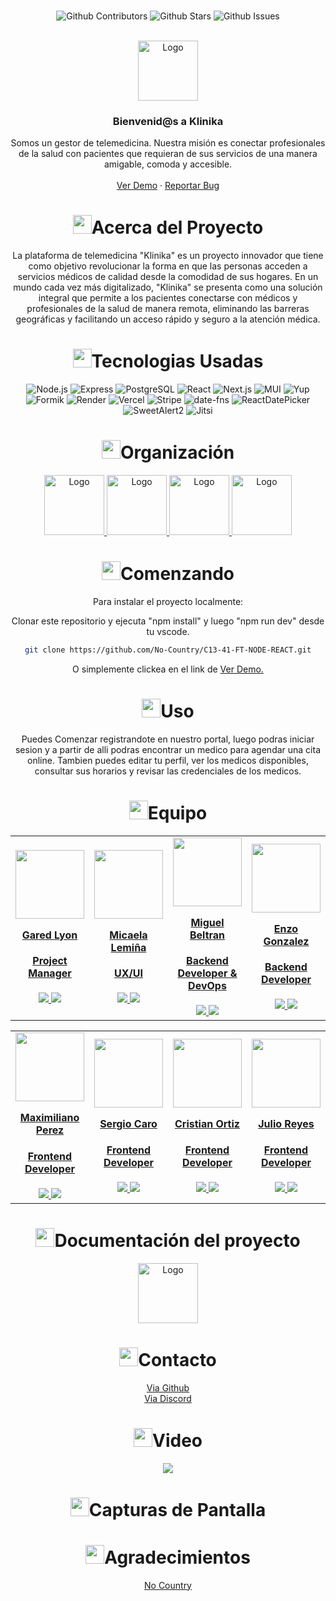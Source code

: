 <br />

<div align="center">

![Github Contributors](https://img.shields.io/github/contributors/No-Country/C13-41-FT-NODE-REACT)
![Github Stars](https://img.shields.io/github/stars/No-Country/C13-41-FT-NODE-REACT)
![Github Issues](https://img.shields.io/github/issues-raw/No-Country/C13-41-FT-NODE-REACT)

<!-- PROJECT LOGO -->
<br />
<div align="center">
  <a href="No-Country/C13-41-FT-NODE-REACT">
    <img src="https://img.icons8.com/emoji/96/hospital-emoji.png" alt="Logo" width="96" height="96">
  </a>

<h3 align="center">Bienvenid@s a Klinika</h3>

  <p align=center">
    Somos un gestor de telemedicina. Nuestra misión es conectar profesionales de la salud con pacientes que requieran de sus servicios de una manera amigable, comoda y accesible.
    <br />
    <br />
    <a href="https://mecharcovz-fe.vercel.app/">Ver Demo</a>
    ·
    <a href="https://github.com/No-Country/C13-41-FT-NODE-REACT/issues">Reportar Bug</a>
  </p>
</div>

<!-- ABOUT THE PROJECT -->

<h1 align="center"> 
<img src="https://media2.giphy.com/media/4ZrRpqbSaWoyZYRoCd/giphy.gif" width="30px">Acerca del Proyecto
</h1>

La plataforma de telemedicina "Klinika" es un proyecto innovador que tiene como objetivo revolucionar la forma en que las personas acceden a servicios médicos de calidad desde la comodidad de sus hogares. En un mundo cada vez más digitalizado, "Klinika" se presenta como una solución integral que permite a los pacientes conectarse con médicos y profesionales de la salud de manera remota, eliminando las barreras geográficas y facilitando un acceso rápido y seguro a la atención médica.

<h1 align="center"> 
<img src="https://media0.giphy.com/media/uhQuegHFqkVYuFMXMQ/giphy.gif" width="30px">Tecnologias Usadas
</h1>

![Node.js](https://img.shields.io/static/v1?style=for-the-badge&message=Node.js&color=339933&logo=Node.js&logoColor=FFFFFF&label=)
![Express](https://img.shields.io/static/v1?style=for-the-badge&message=Express&color=000000&logo=Express&logoColor=FFFFFF&label=)
![PostgreSQL](https://img.shields.io/static/v1?style=for-the-badge&message=PostgreSQL&color=4169E1&logo=PostgreSQL&logoColor=FFFFFF&label=)
![React](https://img.shields.io/static/v1?style=for-the-badge&message=React&color=222222&logo=React&logoColor=61DAFB&label=)
![Next.js](https://img.shields.io/static/v1?style=for-the-badge&message=Next.js&color=000000&logo=Next.js&logoColor=FFFFFF&label=)
![MUI](https://img.shields.io/static/v1?style=for-the-badge&message=MUI&color=007FFF&logo=MUI&logoColor=FFFFFF&label=)
![Yup](https://img.shields.io/badge/Yup-crimson?style=for-the-badge&logo=Yup&logoColor=fff)
![Formik](https://img.shields.io/badge/Formik-172B4D?style=for-the-badge&logo=Formik&logoColor=fff)
![Render](https://img.shields.io/static/v1?style=for-the-badge&message=Render&color=222222&logo=Render&logoColor=46E3B7&label=)
![Vercel](https://img.shields.io/static/v1?style=for-the-badge&message=Vercel&color=000000&logo=Vercel&logoColor=FFFFFF&label=)
![Stripe](https://img.shields.io/static/v1?style=for-the-badge&message=Stripe&color=008CDD&logo=Stripe&logoColor=FFFFFF&label=)
![date-fns](https://img.shields.io/badge/date-fns-123456)
![ReactDatePicker](https://img.shields.io/badge/ReactDatePicker-123456)
![SweetAlert2](https://img.shields.io/badge/SweetAlert2-123456)
![Jitsi](https://img.shields.io/badge/Jitsi-123456)

<!-- Organización -->
<h1 align="center"> 
<img src="https://media2.giphy.com/media/Lqo3UBlXeHwZDoebKX/giphy.gif" width="30px">Organización
</h1>

<a href="https://trello.com/b/Q0G3my8O/sb-klinika">
  <img src="https://cdn.jsdelivr.net/gh/devicons/devicon/icons/trello/trello-plain-wordmark.svg" alt="Logo" width="96" height="96">
</a>

<a href="https://www.figma.com/file/bRdQnlyWWehoRQbuwGENaJ/Klinica?type=design&node-id=0-1&mode=design&t=JrVs2p5rFJvPFzCk-0">
  <img src="https://cdn.jsdelivr.net/gh/devicons/devicon/icons/figma/figma-original.svg" alt="Logo" width="96" height="96">
</a>

<a href="https://www.nocountry.tech/">
  <img src="https://cdn.jsdelivr.net/gh/devicons/devicon/icons/slack/slack-original.svg" alt="Logo" width="96" height="96">
</a>

<a href="https://discord.gg/Zj2GmPwg">
  <img src="https://img.icons8.com/color/480/discord-new-logo.png" alt="Logo" width="96" height="96">
</a>

<!-- GETTING STARTED -->
<h1 align="center"> 
<img src="https://media1.giphy.com/media/QvpqIQAAl66EfoTJj8/giphy.gif" width="30px">Comenzando
</h1>

Para instalar el proyecto localmente: 

Clonar este repositorio y ejecuta "npm install" y luego "npm run dev" desde tu vscode.
   ```sh
   git clone https://github.com/No-Country/C13-41-FT-NODE-REACT.git
   ```

O simplemente clickea en el link de 
<a href="https://mecharcovz-fe.vercel.app/">Ver Demo.</a>

<!-- USAGE EXAMPLES -->
<h1 align="center"> 
<img src="https://media4.giphy.com/media/v1.Y2lkPTc5MGI3NjExN2lvcWx2Ynpia3BjYnk3Yzlvdmw1cnBjdHI3cm5uY3QzenM1enNibiZlcD12MV9pbnRlcm5hbF9naWZfYnlfaWQmY3Q9cw/igPDtkfSJZMFwE0LP8/giphy.gif" width="30px">Uso
</h1>

Puedes Comenzar registrandote en nuestro portal, luego podras iniciar sesion y a partir de alli podras encontrar un medico para agendar una cita online. Tambien puedes editar tu perfil, ver los medicos disponibles, consultar sus horarios y revisar las credenciales de los medicos.

<!-- TEAMS -->

<h1 align="center"> 
<img src="https://media1.giphy.com/media/gF2m2JOyGReppog8hU/giphy.gif" width="30px">Equipo
</h1>

<table>
  <tr>
    <td>
      <div align="center">
        <a href="https://github.com/GaredLyon" target="_blank" rel="author">
          <img width="110" src="https://avatars.githubusercontent.com/u/99148932?v=4"/>
        </a>
        <a href="https://github.com/GaredLyon" target="_blank" rel="author">
          <h4 style="margin-top: 1rem;">Gared Lyon</h4>
          <h4 style="margin-top: 1rem;">Project Manager</h4>
        </a>
        <a href="https://github.com/GaredLyon">
          <img src="https://img.shields.io/static/v1?style=for-the-badge&message=GitHub&color=172B4D&logo=GitHub&logoColor=FFFFFF&label="/>
        </a>
        <a href="https://www.linkedin.com/in/gared-lyon-194b21222/">
          <img src="https://img.shields.io/badge/linkedin%20-%230077B5.svg?&style=for-the-badge&logo=linkedin&logoColor=white"/>
        </a>
      </div>
    </td>
    <td>
      <div align="center">
        <a href="https://www.behance.net/micaelalemina" target="_blank" rel="author">
          <img width="110" src="https://mir-s3-cdn-cf.behance.net/user/276/68c7321387255935.642bfb8c90e23.jpg"/>
        </a>
        <a href="https://www.behance.net/micaelalemina" target="_blank" rel="author">
          <h4 style="margin-top: 1rem;">Micaela Lemiña</h4>
          <h4 style="margin-top: 1rem;">UX/UI</h4>
        </a>
        <a href="https://www.behance.net/micaelalemina">
          <img src="https://img.shields.io/static/v1?style=for-the-badge&message=Behance&color=172B4D&logo=Behance&logoColor=FFFFFF&label="/>
        </a>
        <a href="https://www.linkedin.com/in/micaela-lemi%C3%B1a-6339a3241/">
          <img src="https://img.shields.io/badge/linkedin%20-%230077B5.svg?&style=for-the-badge&logo=linkedin&logoColor=white"/>
        </a>
      </div>
    </td>
        <td>
      <div align="center">
        <a href="https://github.com/miguelbel00" target="_blank" rel="author">
          <img width="110" src="https://avatars.githubusercontent.com/u/55055505?v=4"/>
        </a>
        <a href="https://github.com/miguelbel00" target="_blank" rel="author">
          <h4 style="margin-top: 1rem;">Miguel Beltran</h4>
          <h4 style="margin-top: 1rem;">Backend Developer & DevOps</h4>
        </a>
        <a href="https://github.com/miguelbel00">
          <img src="https://img.shields.io/static/v1?style=for-the-badge&message=GitHub&color=172B4D&logo=GitHub&logoColor=FFFFFF&label="/>
        </a>
        <a href="https://www.linkedin.com/in/miguelbel00/">
          <img src="https://img.shields.io/badge/linkedin%20-%230077B5.svg?&style=for-the-badge&logo=linkedin&logoColor=white"/>
        </a>
      </div>
    </td>
    <td>
      <div align="center">
        <a href="https://github.com/gitgonlea" target="_blank" rel="author">
          <img width="110" src="https://avatars.githubusercontent.com/u/133410238?v=4"/>
        </a>
        <a href="https://github.com/gitgonlea" target="_blank" rel="author">
          <h4 style="margin-top: 1rem;">Enzo Gonzalez</h4>
          <h4 style="margin-top: 1rem;">Backend Developer</h4>
        </a>
        <a href="https://github.com/gitgonlea">
          <img src="https://img.shields.io/static/v1?style=for-the-badge&message=GitHub&color=172B4D&logo=GitHub&logoColor=FFFFFF&label="/>
        </a>
        <a href="https://www.linkedin.com/in/enzo-gonzalez-97t/">
          <img src="https://img.shields.io/badge/linkedin%20-%230077B5.svg?&style=for-the-badge&logo=linkedin&logoColor=white"/>
        </a>
      </div>
    </td>
  </tr>
</table>

<table>
  <tr>
    <td>
      <div align="center">
        <a href="https://www.linkedin.com/in/maximiliano-leonel-p%C3%A9rez-8846b826a/" target="_blank" rel="author">
          <img width="110" src="https://avatars.githubusercontent.com/u/117213839?v=4"/>
        </a>
        <a href="https://www.linkedin.com/in/maximiliano-leonel-p%C3%A9rez-8846b826a/" target="_blank" rel="author">
          <h4 style="margin-top: 1rem;">Maximiliano Perez</h4>
          <h4 style="margin-top: 1rem;">Frontend Developer</h4>
        </a>
        <a href="https://github.com/MaximilianoLeonel23">
          <img src="https://img.shields.io/static/v1?style=for-the-badge&message=GitHub&color=172B4D&logo=GitHub&logoColor=FFFFFF&label="/>
        </a>
        <a href="https://www.linkedin.com/in/maximiliano-leonel-p%C3%A9rez-8846b826a/">
          <img src="https://img.shields.io/badge/linkedin%20-%230077B5.svg?&style=for-the-badge&logo=linkedin&logoColor=white"/>
        </a>
      </div>
    </td>
    <td>
      <div align="center">
        <a href="https://github.com/scarolayton" target="_blank" rel="author">
          <img width="110" src="https://avatars.githubusercontent.com/u/70069226?v=4"/>
        </a>
        <a href="https://github.com/scarolayton" target="_blank" rel="author">
          <h4 style="margin-top: 1rem;">Sergio Caro</h4>
          <h4 style="margin-top: 1rem;">Frontend Developer</h4>
        </a>
        <a href="https://github.com/scarolayton">
          <img src="https://img.shields.io/static/v1?style=for-the-badge&message=GitHub&color=172B4D&logo=GitHub&logoColor=FFFFFF&label="/>
        </a>
        <a href="https://www.linkedin.com/in/sergio-eduardo-caro-layton-408969228/">
          <img src="https://img.shields.io/badge/linkedin%20-%230077B5.svg?&style=for-the-badge&logo=linkedin&logoColor=white"/>
        </a>
      </div>
    </td>
    <td>
      <div align="center">
        <a href="https://github.com/cric992010" target="_blank" rel="author">
          <img width="110" src="https://avatars.githubusercontent.com/u/40554424?v=4"/>
        </a>
        <a href="https://github.com/cric992010" target="_blank" rel="author">
          <h4 style="margin-top: 1rem;">Cristian Ortiz</h4>
          <h4 style="margin-top: 1rem;">Frontend Developer</h4>
        </a>
        <a href="https://github.com/cric992010">
          <img src="https://img.shields.io/static/v1?style=for-the-badge&message=GitHub&color=172B4D&logo=GitHub&logoColor=FFFFFF&label="/>
        </a>
        <a href="https://www.linkedin.com/in/christian-omar-ortiz-salvador-a12114202/">
          <img src="https://img.shields.io/badge/linkedin%20-%230077B5.svg?&style=for-the-badge&logo=linkedin&logoColor=white"/>
        </a>
      </div>
    </td>
    <td>
      <div align="center">
        <a href="https://github.com/jjrh92" target="_blank" rel="author">
          <img width="110" src="https://avatars.githubusercontent.com/u/48032098"/>
        </a>
        <a href="https://www.linkedin.com/in/jjrh92" target="_blank" rel="author">
          <h4 style="margin-top: 1rem;">Julio Reyes</h4>
          <h4 style="margin-top: 1rem;">Frontend Developer</h4>
        </a>
        <a href="https://github.com/jjrh92">
          <img src="https://img.shields.io/static/v1?style=for-the-badge&message=GitHub&color=172B4D&logo=GitHub&logoColor=FFFFFF&label="/>
        </a>
        <a href="https://www.linkedin.com/in/jjrh92/">
          <img src="https://img.shields.io/badge/linkedin%20-%230077B5.svg?&style=for-the-badge&logo=linkedin&logoColor=white"/>
        </a>
      </div>
    </td>
  </tr>
</table>

<!-- ABOUT THE PROJECT -->

<h1 align="center"> 
<img src="https://media3.giphy.com/media/ffumjakqlYO2kaRPKL/giphy.gif" width="30px">Documentación del proyecto
</h1>

<a href="https://drive.google.com/file/d/1j48fmS0Idk_D8nzWOLV4YbB0jRZFKOPm/view?usp=drivesdk">
  <img src="https://img.icons8.com/officel/80/making-notes.png" alt="Logo" width="96" height="96">
</a>

<!-- CONTACT -->
<h1 align="center"> 
<img src="https://media3.giphy.com/media/dA9zmG7BCtbauczAQY/giphy.gif" width="30px">Contacto
</h1>

[Via Github](https://github.com/No-Country/C13-41-FT-NODE-REACT)
<br />
[Via Discord](https://discord.gg/Zj2GmPwg)

<!-- Video -->
<h1 align="center"> 
<img src="https://media0.giphy.com/media/odMfXhzCqknOCYrNdU/giphy.gif" width="30px">Video
</h1>

<p align="center"><a href="https://www.youtube.com/watch?v=YOUTUBE_VIDEO_ID_HERE" target="_blank" rel="noopener noreferrer"><img src="https://img.shields.io/badge/Video Preview%20-%23FF0000.svg?&style=for-the-badge&logo=YouTube&logoColor=white"/></a></p>

<!-- Screenshots -->
<h1 align="center"> 
<img src="https://media1.giphy.com/media/xcFJX6T9z2iqiB9Ud9/giphy.gif" width="30px">Capturas de Pantalla
</h1>

<!-- ACKNOWLEDGMENTS -->
<h1 align="center"> 
<img src="https://media1.giphy.com/media/v1.Y2lkPTc5MGI3NjExbXliemQ4NzVmdXRxc3FyM3RjN2F2NzQ5MmRwZnJxa2VrZDBncjhtbiZlcD12MV9pbnRlcm5hbF9naWZfYnlfaWQmY3Q9cw/sa5tk2gi3G1MSmy1vY/giphy.gif" width="30px">Agradecimientos
</h1>

[No Country](https://www.nocountry.tech/)